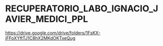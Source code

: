# RECUPERATORIO_LABO_IGNACIO_JAVIER_MEDICI_PPL
https://drive.google.com/drive/folders/1FsKX-jFFoXYftTJ1C8hX2MKdOKTxeQug
